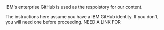 IBM's enterprise GitHub is used as the respoistory for our content.

The instructions here assume you have a IBM GitHub identity.  If you don't, you will need one before proceeding. NEED A LINK FOR
